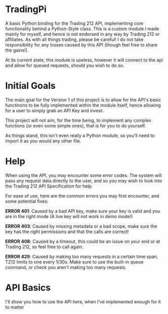 # TradingPi
A basic Python binding for the Trading 212 API, implementing core functionality behind a Python-Style class.
This is a custom module I made mainly for myself, and hence is not endorsed in any way by Trading 212 or affiliates.
As with all things trading, please be careful! I do not take responsibility for any losses caused by this API (though feel free to share the gains!).

At its current state, this module is useless, however it will connect to the api and allow for queued requests, should you wish to do so.

# Initial Goals
The main goal for the Version 1 of this project is to allow for the API's basic functinons to be fully implemented within the module itself, hence allowing for a user to simply grab an API Key and invest.

This project will not aim, for the time being, to implement any complex functions (or even some simple ones), that is for you to do yourself.

As things stand, this isn't even really a Python module, so you'll need to import it as you would any other file.

# Help
When using the API, you may encounter some error codes. The system will pass any request data directly to the user, and so you may wish to look into the Trading 212 API Specification for help.

For ease of use, here are the common errors you may first encounter, and some potential fixes:

**ERROR 401**: Caused by a bad API key, make sure your key is valid and you are in the right mode (A live key will not work in demo mode!)

**ERROR 403**: Caused by missing metadata or a bad scope, make sure the key has the right permissions and that the calls are correct!

**ERROR 408**: Caused by a timeout, this could be an issue on your end or at Trading 212, so feel free to call again.

**ERROR 429**: Caused by making too many requests in a certain time span, T212 limits to one every 1/30s. Make sure to use the built-in queue command, or check you aren't making too many requests.

# API Basics

I'll show you how to use the API here, when I've implemented enough for it to matter
